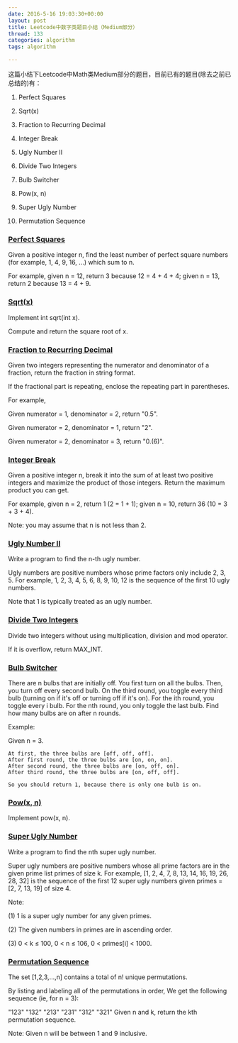 ```yaml
---
date: 2016-5-16 19:03:30+00:00
layout: post
title: Leetcode中数字类题目小结（Medium部分）
thread: 133
categories: algorithm
tags: algorithm

---
```


这篇小结下Leetcode中Math类Medium部分的题目，目前已有的题目(除去之前已总结的)有：

1. Perfect Squares 	

2. 	Sqrt(x)

3. Fraction to Recurring Decimal

4. Integer Break

5. Ugly Number II

6. Divide Two Integers

7. Bulb Switcher

8. Pow(x, n)

9. Super Ugly Number

10. Permutation Sequence


### [Perfect Squares](https://leetcode.com/problems/perfect-squares/) ###

Given a positive integer n, find the least number of perfect square numbers (for example, 1, 4, 9, 16, ...) which sum to n.

For example, given n = 12, return 3 because 12 = 4 + 4 + 4; given n = 13, return 2 because 13 = 4 + 9.


### [Sqrt(x)](https://leetcode.com/problems/sqrtx/) ###


Implement int sqrt(int x).

Compute and return the square root of x.


### [Fraction to Recurring Decimal](https://leetcode.com/problems/fraction-to-recurring-decimal/) ###

Given two integers representing the numerator and denominator of a fraction, return the fraction in string format.

If the fractional part is repeating, enclose the repeating part in parentheses.

For example,

Given numerator = 1, denominator = 2, return "0.5".

Given numerator = 2, denominator = 1, return "2".

Given numerator = 2, denominator = 3, return "0.(6)".


### [Integer Break](https://leetcode.com/problems/integer-break/) ###

Given a positive integer n, break it into the sum of at least two positive integers and maximize the product of those integers. Return the maximum product you can get.

For example, given n = 2, return 1 (2 = 1 + 1); given n = 10, return 36 (10 = 3 + 3 + 4).

Note: you may assume that n is not less than 2.


### [Ugly Number II](https://leetcode.com/problems/ugly-number-ii/) ###


Write a program to find the n-th ugly number.

Ugly numbers are positive numbers whose prime factors only include 2, 3, 5. For example, 1, 2, 3, 4, 5, 6, 8, 9, 10, 12 is the sequence of the first 10 ugly numbers.

Note that 1 is typically treated as an ugly number.


### [Divide Two Integers](https://leetcode.com/problems/divide-two-integers/) ###

Divide two integers without using multiplication, division and mod operator.

If it is overflow, return MAX_INT.


### [Bulb Switcher](https://leetcode.com/problems/bulb-switcher/) ###

There are n bulbs that are initially off. You first turn on all the bulbs. Then, you turn off every second bulb. On the third round, you toggle every third bulb (turning on if it's off or turning off if it's on). For the ith round, you toggle every i bulb. For the nth round, you only toggle the last bulb. Find how many bulbs are on after n rounds.

Example:

Given n = 3. 

	At first, the three bulbs are [off, off, off].
	After first round, the three bulbs are [on, on, on].
	After second round, the three bulbs are [on, off, on].
	After third round, the three bulbs are [on, off, off]. 
	
	So you should return 1, because there is only one bulb is on.



### [Pow(x, n)](https://leetcode.com/problems/powx-n/) ###

Implement pow(x, n).



### [Super Ugly Number](https://leetcode.com/problems/super-ugly-number/) ###

Write a program to find the nth super ugly number.

Super ugly numbers are positive numbers whose all prime factors are in the given prime list primes of size k. For example, [1, 2, 4, 7, 8, 13, 14, 16, 19, 26, 28, 32] is the sequence of the first 12 super ugly numbers given primes = [2, 7, 13, 19] of size 4.

Note:

(1) 1 is a super ugly number for any given primes.

(2) The given numbers in primes are in ascending order.

(3) 0 < k ≤ 100, 0 < n ≤ 106, 0 < primes[i] < 1000.


### [Permutation Sequence](https://leetcode.com/problems/permutation-sequence/) ###

The set [1,2,3,…,n] contains a total of n! unique permutations.

By listing and labeling all of the permutations in order,
We get the following sequence (ie, for n = 3):

"123"
"132"
"213"
"231"
"312"
"321"
Given n and k, return the kth permutation sequence.

Note: Given n will be between 1 and 9 inclusive.